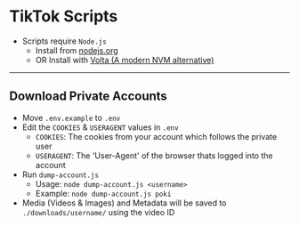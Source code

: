 # TikTok Scripts

- Scripts require `Node.js`
  - Install from [nodejs.org](https://nodejs.org/en/download)
  - OR Install with [Volta (A modern NVM alternative)](https://volta.sh/)

---
## Download Private Accounts

- Move `.env.example` to `.env`
- Edit the `COOKIES` & `USERAGENT` values in `.env`
  - `COOKIES`: The cookies from your account which follows the private user
  - `USERAGENT`: The 'User-Agent' of the browser thats logged into the account
- Run `dump-account.js`
  - Usage: `node dump-account.js <username>`
  - Example: `node dump-account.js poki`
- Media (Videos & Images) and Metadata will be saved to `./downloads/username/` using the video ID
